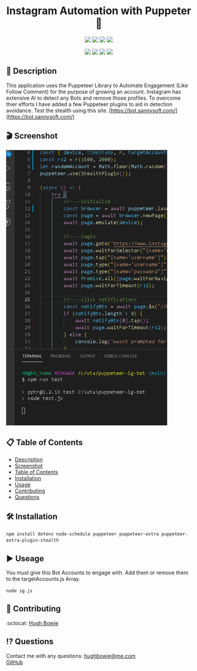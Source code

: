 <h1 align="center">Instagram Automation with Puppeter🚀</h1>

<p align="center">
    <img src="https://img.shields.io/github/repo-size/hugh-bowie/puppeteer-ig-bot" />
    <img src="https://img.shields.io/github/languages/top/hugh-bowie/puppeteer-ig-bot"  />
    <img src="https://img.shields.io/github/issues/hugh-bowie/puppeteer-ig-bot" />
    <img src="https://img.shields.io/github/last-commit/hugh-bowie/puppeteer-ig-bot" >

</p>
<p align="center">
<img src="https://img.shields.io/badge/Puppeteer-99ff99"  />
    <img src="https://img.shields.io/badge/Node_Schedule-orange" />
    <img src="https://img.shields.io/badge/puppeteer_extra-99ccff"  />
    <img src="https://img.shields.io/badge/puppeteer_extra_stealth-ff4d4d"  />
</p>

## 📓 Description

This application uses the Puppeteer Library to Automate Engagement (Like Follow Comment) for the purpose of growing an account. Instagram has extensive AI to detect any Bots and remove those profiles.
To overcome thier efforts I have added a few Puppeteer plugins to aid in detection avoidance. Test the stealth using this site. [https://bot.sannysoft.com/](https://bot.sannysoft.com/)

## 🎬 Screenshot

![Puppeteer-ig-bot](./assets/dinkin-4.gif)

## 📋 Table of Contents

-   [Description](#description)
-   [Screenshot](#Screenshot)
-   [Table of Contents](#table-of-contents)
-   [Installation](#installation)
-   [Usage](#usage)
-   [Contributing](#contributing)
-   [Questions](#questions)

## 🛠 Installation

`npm install dotenv node-schedule puppeteer puppeteer-extra puppeteer-extra-plugin-stealth`

## ▶️ Useage

You must give this Bot Accounts to engage with. Add them or remove them to the targetAccounts.js Array.

`node ig.js`

## 🍻 Contributing

:octocat: [Hugh Bowie](https://github.com/hugh-bowie)

## ⁉️ Questions

Contact me with any questions: [hughbowie@me.com](mailto:hughbowie@me.com)<br />[GitHub](https://github.com/hugh-bowie)<br />
